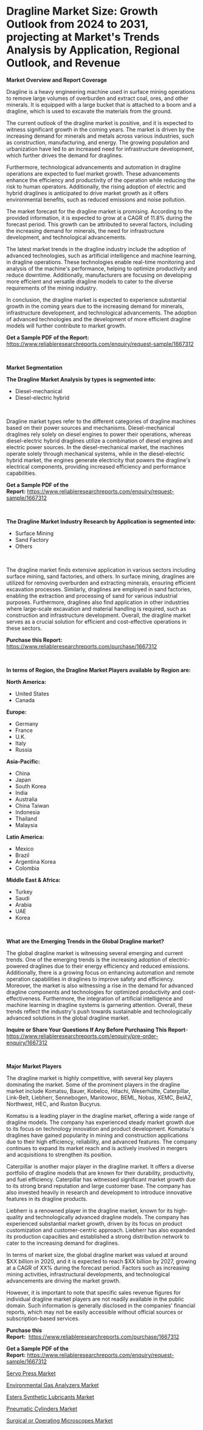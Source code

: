 <p><h1>Dragline Market Size: Growth Outlook from 2024 to 2031, projecting at Market's Trends Analysis by Application, Regional Outlook, and Revenue</h1></p><p><strong>Market Overview and Report Coverage</strong></p>
<p><p>Dragline is a heavy engineering machine used in surface mining operations to remove large volumes of overburden and extract coal, ores, and other minerals. It is equipped with a large bucket that is attached to a boom and a dragline, which is used to excavate the materials from the ground.</p><p>The current outlook of the dragline market is positive, and it is expected to witness significant growth in the coming years. The market is driven by the increasing demand for minerals and metals across various industries, such as construction, manufacturing, and energy. The growing population and urbanization have led to an increased need for infrastructure development, which further drives the demand for draglines.</p><p>Furthermore, technological advancements and automation in dragline operations are expected to fuel market growth. These advancements enhance the efficiency and productivity of the operation while reducing the risk to human operators. Additionally, the rising adoption of electric and hybrid draglines is anticipated to drive market growth as it offers environmental benefits, such as reduced emissions and noise pollution.</p><p>The market forecast for the dragline market is promising. According to the provided information, it is expected to grow at a CAGR of 11.8% during the forecast period. This growth can be attributed to several factors, including the increasing demand for minerals, the need for infrastructure development, and technological advancements.</p><p>The latest market trends in the dragline industry include the adoption of advanced technologies, such as artificial intelligence and machine learning, in dragline operations. These technologies enable real-time monitoring and analysis of the machine's performance, helping to optimize productivity and reduce downtime. Additionally, manufacturers are focusing on developing more efficient and versatile dragline models to cater to the diverse requirements of the mining industry.</p><p>In conclusion, the dragline market is expected to experience substantial growth in the coming years due to the increasing demand for minerals, infrastructure development, and technological advancements. The adoption of advanced technologies and the development of more efficient dragline models will further contribute to market growth.</p></p>
<p><strong>Get a Sample PDF of the Report:</strong> <a href="https://www.reliableresearchreports.com/enquiry/request-sample/1667312">https://www.reliableresearchreports.com/enquiry/request-sample/1667312</a></p>
<p>&nbsp;</p>
<p><strong>Market Segmentation</strong></p>
<p><strong>The Dragline Market Analysis by types is segmented into:</strong></p>
<p><ul><li>Diesel-mechanical</li><li>Diesel-electric hybrid</li></ul></p>
<p>&nbsp;</p>
<p><p>Dragline market types refer to the different categories of dragline machines based on their power sources and mechanisms. Diesel-mechanical draglines rely solely on diesel engines to power their operations, whereas diesel-electric hybrid draglines utilize a combination of diesel engines and electric power sources. In the diesel-mechanical market, the machines operate solely through mechanical systems, while in the diesel-electric hybrid market, the engines generate electricity that powers the dragline's electrical components, providing increased efficiency and performance capabilities.</p></p>
<p><strong>Get a Sample PDF of the Report:</strong>&nbsp;<a href="https://www.reliableresearchreports.com/enquiry/request-sample/1667312">https://www.reliableresearchreports.com/enquiry/request-sample/1667312</a></p>
<p>&nbsp;</p>
<p><strong>The Dragline Market Industry Research by Application is segmented into:</strong></p>
<p><ul><li>Surface Mining</li><li>Sand Factory</li><li>Others</li></ul></p>
<p>&nbsp;</p>
<p><p>The dragline market finds extensive application in various sectors including surface mining, sand factories, and others. In surface mining, draglines are utilized for removing overburden and extracting minerals, ensuring efficient excavation processes. Similarly, draglines are employed in sand factories, enabling the extraction and processing of sand for various industrial purposes. Furthermore, draglines also find application in other industries where large-scale excavation and material handling is required, such as construction and infrastructure development. Overall, the dragline market serves as a crucial solution for efficient and cost-effective operations in these sectors.</p></p>
<p><strong>Purchase this Report:</strong>&nbsp; <a href="https://www.reliableresearchreports.com/purchase/1667312">https://www.reliableresearchreports.com/purchase/1667312</a></p>
<p>&nbsp;</p>
<p><strong>In terms of Region, the Dragline Market Players available by Region are:</strong></p>
<p>
    <p> <strong> North America: </strong>
        <ul>
            <li>United States</li>
            <li>Canada</li>
        </ul>
        </p> 
    <p> <strong> Europe: </strong>
        <ul>
            <li>Germany</li>
            <li>France</li>
            <li>U.K.</li>
            <li>Italy</li>
            <li>Russia</li>
        </ul>
        </p> 
    <p> <strong> Asia-Pacific: </strong>
        <ul>
            <li>China</li>
            <li>Japan</li>
            <li>South Korea</li>
            <li>India</li>
            <li>Australia</li>
            <li>China Taiwan</li>
            <li>Indonesia</li>
            <li>Thailand</li>
            <li>Malaysia</li>
        </ul>
        </p> 
    <p> <strong> Latin America: </strong>
        <ul>
            <li>Mexico</li>
            <li>Brazil</li>
            <li>Argentina Korea</li>
            <li>Colombia</li>
        </ul>
        </p> 
    <p> <strong> Middle East & Africa: </strong>
        <ul>
            <li>Turkey</li>
            <li>Saudi</li>
            <li>Arabia</li>
            <li>UAE</li>
            <li>Korea</li>
        </ul>
    </p>
    </p>
<p>&nbsp;</p>
<p><strong>What are the Emerging Trends in the Global Dragline market?</strong></p>
<p><p>The global dragline market is witnessing several emerging and current trends. One of the emerging trends is the increasing adoption of electric-powered draglines due to their energy efficiency and reduced emissions. Additionally, there is a growing focus on enhancing automation and remote operation capabilities in draglines to improve safety and efficiency. Moreover, the market is also witnessing a rise in the demand for advanced dragline components and technologies for optimized productivity and cost-effectiveness. Furthermore, the integration of artificial intelligence and machine learning in dragline systems is garnering attention. Overall, these trends reflect the industry's push towards sustainable and technologically advanced solutions in the global dragline market.</p></p>
<p><strong>Inquire or Share Your Questions If Any Before Purchasing This Report</strong>- <a href="https://www.reliableresearchreports.com/enquiry/pre-order-enquiry/1667312">https://www.reliableresearchreports.com/enquiry/pre-order-enquiry/1667312</a></p>
<p>&nbsp;</p>
<p><strong>Major Market Players</strong></p>
<p><p>The dragline market is highly competitive, with several key players dominating the market. Some of the prominent players in the dragline market include Komatsu, Bauer, Kobelco, Hitachi, Weserhütte, Caterpillar, Link-Belt, Liebherr, Sennebogen, Manitowoc, BEML, Nobas, XEMC, BelAZ, Northwest, HEC, and Ruston Bucyrus.</p><p>Komatsu is a leading player in the dragline market, offering a wide range of dragline models. The company has experienced steady market growth due to its focus on technology innovation and product development. Komatsu's draglines have gained popularity in mining and construction applications due to their high efficiency, reliability, and advanced features. The company continues to expand its market reach and is actively involved in mergers and acquisitions to strengthen its position.</p><p>Caterpillar is another major player in the dragline market. It offers a diverse portfolio of dragline models that are known for their durability, productivity, and fuel efficiency. Caterpillar has witnessed significant market growth due to its strong brand reputation and large customer base. The company has also invested heavily in research and development to introduce innovative features in its dragline products.</p><p>Liebherr is a renowned player in the dragline market, known for its high-quality and technologically advanced dragline models. The company has experienced substantial market growth, driven by its focus on product customization and customer-centric approach. Liebherr has also expanded its production capacities and established a strong distribution network to cater to the increasing demand for draglines.</p><p>In terms of market size, the global dragline market was valued at around $XX billion in 2020, and it is expected to reach $XX billion by 2027, growing at a CAGR of XX% during the forecast period. Factors such as increasing mining activities, infrastructural developments, and technological advancements are driving the market growth.</p><p>However, it is important to note that specific sales revenue figures for individual dragline market players are not readily available in the public domain. Such information is generally disclosed in the companies' financial reports, which may not be easily accessible without official sources or subscription-based services.</p></p>
<p><strong>Purchase this Report:</strong>&nbsp;&nbsp;<a href="https://www.reliableresearchreports.com/purchase/1667312">https://www.reliableresearchreports.com/purchase/1667312</a></p>
<p></p>
<p><strong>Get a Sample PDF of the Report:</strong>&nbsp;<a href="https://www.reliableresearchreports.com/enquiry/request-sample/1667312">https://www.reliableresearchreports.com/enquiry/request-sample/1667312</a></p>
<p><p><a href="https://github.com/ambrozg/Market-Research-Report-List-2/blob/main/servo-press-market.md">Servo Press Market</a></p><p><a href="https://medium.com/@elzaziemann1943/environmental-gas-analyzers-market-analysis-and-sze-forecasted-for-period-from-2023-to-2030-83a650995dee">Environmental Gas Analyzers Market</a></p><p><a href="https://medium.com/@elzaziemann1943/esters-synthetic-lubricants-market-size-and-market-trends-complete-industry-overview-2023-to-2030-8bd5a8e2dbf6">Esters Synthetic Lubricants Market</a></p><p><a href="https://github.com/dzharov81/Market-Research-Report-List-2/blob/main/pneumatic-cylinders-market.md">Pneumatic Cylinders Market</a></p><p><a href="https://medium.com/@vallieemard78/surgical-or-operating-microscopes-market-insight-market-trends-growth-forecasted-from-2023-to-69ff4cfcf271">Surgical or Operating Microscopes Market</a></p></p>